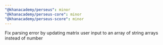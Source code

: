 ```yaml
---
"@khanacademy/perseus": minor
"@khanacademy/perseus-core": minor
"@khanacademy/perseus-score": minor
---
```


Fix parsing error by updating matrix user input to an array of string arrays instead of number
